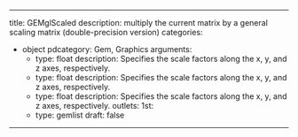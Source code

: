 
---
title: GEMglScaled
description: multiply the current matrix by a general scaling matrix (double-precision version)
categories:
  - object
pdcategory: Gem, Graphics
arguments:
    - type: float
      description: Specifies the scale factors along the x, y, and z axes, respectively.
    - type: float
      description: Specifies the scale factors along the x, y, and z axes, respectively.
    - type: float
      description: Specifies the scale factors along the x, y, and z axes, respectively.
outlets:
  1st:
    - type: gemlist
draft: false
---

